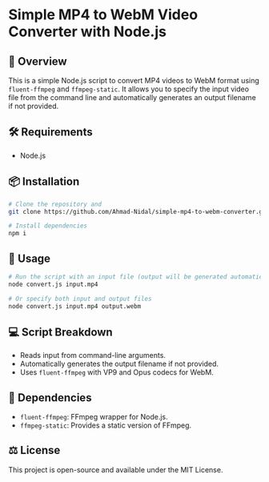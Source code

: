 # Simple MP4 to WebM Video Converter with Node.js

## 📌 Overview
This is a simple Node.js script to convert MP4 videos to WebM format using `fluent-ffmpeg` and `ffmpeg-static`. It allows you to specify the input video file from the command line and automatically generates an output filename if not provided.

## 🛠️ Requirements
- Node.js

## 📦 Installation
```bash
# Clone the repository and 
git clone https://github.com/Ahmad-Nidal/simple-mp4-to-webm-converter.git && cd simple-mp4-to-webm-converter

# Install dependencies
npm i
```

## 🚀 Usage
```bash
# Run the script with an input file (output will be generated automatically)
node convert.js input.mp4

# Or specify both input and output files
node convert.js input.mp4 output.webm
```

## 💻 Script Breakdown
- Reads input from command-line arguments.
- Automatically generates the output filename if not provided.
- Uses `fluent-ffmpeg` with VP9 and Opus codecs for WebM.

## 📝 Dependencies
- `fluent-ffmpeg`: FFmpeg wrapper for Node.js.
- `ffmpeg-static`: Provides a static version of FFmpeg.

## ⚖️ License
This project is open-source and available under the MIT License.

